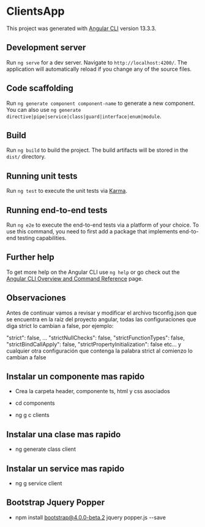 # ClientsApp

This project was generated with [Angular CLI](https://github.com/angular/angular-cli) version 13.3.3.

## Development server

Run `ng serve` for a dev server. Navigate to `http://localhost:4200/`. The application will automatically reload if you change any of the source files.

## Code scaffolding

Run `ng generate component component-name` to generate a new component. You can also use `ng generate directive|pipe|service|class|guard|interface|enum|module`.

## Build

Run `ng build` to build the project. The build artifacts will be stored in the `dist/` directory.

## Running unit tests

Run `ng test` to execute the unit tests via [Karma](https://karma-runner.github.io).

## Running end-to-end tests

Run `ng e2e` to execute the end-to-end tests via a platform of your choice. To use this command, you need to first add a package that implements end-to-end testing capabilities.

## Further help

To get more help on the Angular CLI use `ng help` or go check out the [Angular CLI Overview and Command Reference](https://angular.io/cli) page.


## Observaciones

Antes de continuar vamos a revisar y modificar el archivo tsconfig.json que se encuentra en la raíz del proyecto angular, todas las configuraciones que diga strict lo cambian a false, por ejemplo:

"strict": false,
...
"strictNullChecks": false,
"strictFunctionTypes": false,
"strictBindCallApply": false,
"strictPropertyInitialization": false 
etc... y cualquier otra configuración que contenga la palabra strict al comienzo lo cambian a false

## Instalar un componente mas rapido
- Crea la carpeta header, componente ts, html y css asociados

- cd components
- ng g c clients

## Instalar una clase mas rapido
- ng generate class client

## Instalar un service mas rapido
- ng g service client

## Bootstrap Jquery Popper
- npm install bootstrap@4.0.0-beta.2 jquery popper.js --save

